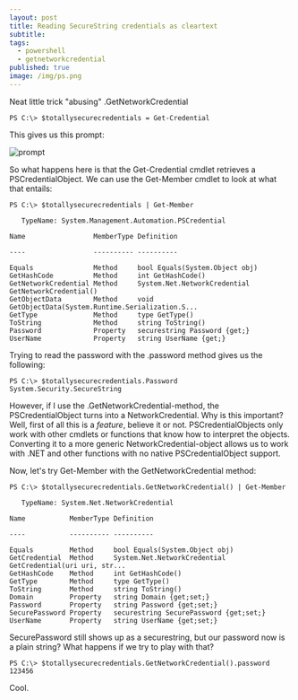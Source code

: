 ```yaml
---
layout: post
title: Reading SecureString credentials as cleartext
subtitle: 
tags:
  - powershell
  - getnetworkcredential
published: true
image: /img/ps.png
---
```


Neat little trick "abusing"  .GetNetworkCredential

~~~
PS C:\> $totallysecurecredentials = Get-Credential
~~~

This gives us this prompt:

![prompt](http://www.powershellmagazine.com/wp-content/uploads/2013/02/Get-Credential.png)

So what happens here is that the Get-Credential cmdlet retrieves a PSCredentialObject. 
We can use the Get-Member cmdlet to look at what that entails:

~~~
PS C:\> $totallysecurecredentials | Get-Member 

   TypeName: System.Management.Automation.PSCredential

Name                 MemberType Definition

----                 ---------- ----------

Equals               Method     bool Equals(System.Object obj)
GetHashCode          Method     int GetHashCode()
GetNetworkCredential Method     System.Net.NetworkCredential GetNetworkCredential()
GetObjectData        Method     void GetObjectData(System.Runtime.Serialization.S...
GetType              Method     type GetType()
ToString             Method     string ToString()
Password             Property   securestring Password {get;}
UserName             Property   string UserName {get;}
~~~

Trying to read the password with the .password method gives us the following:

~~~
PS C:\> $totallysecurecredentials.Password
System.Security.SecureString
~~~

However, if I use the .GetNetworkCredential-method, the PSCredentialObject turns into a NetworkCredential. Why is this important? Well, first of all this is a _feature_, believe it or not. PSCredentialObjects only work with other cmdlets or functions that know how to interpret the objects. Converting it to a more generic NetworkCredential-object allows us to work with .NET and other functions with no native PSCredentialObject support. 

Now, let's try Get-Member with the GetNetworkCredential method:

~~~
PS C:\> $totallysecurecredentials.GetNetworkCredential() | Get-Member 

   TypeName: System.Net.NetworkCredential

Name           MemberType Definition

----           ---------- ----------

Equals         Method     bool Equals(System.Object obj)
GetCredential  Method     System.Net.NetworkCredential GetCredential(uri uri, str...
GetHashCode    Method     int GetHashCode()
GetType        Method     type GetType()
ToString       Method     string ToString()
Domain         Property   string Domain {get;set;}
Password       Property   string Password {get;set;}
SecurePassword Property   securestring SecurePassword {get;set;}
UserName       Property   string UserName {get;set;}
~~~

SecurePassword still shows up as a securestring, but our password now is a plain string? What happens if we try to play with that?

~~~
PS C:\> $totallysecurecredentials.GetNetworkCredential().password
123456
~~~

Cool.
